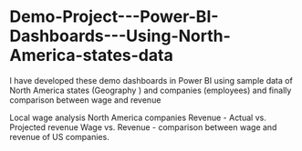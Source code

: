 # Demo-Project---Power-BI-Dashboards---Using-North-America-states-data

I have developed these demo dashboards in Power BI using sample data of North America states (Geography ) and companies (employees) and finally comparison between wage and revenue

Local wage analysis North America companies Revenue - Actual vs. Projected revenue Wage vs. Revenue - comparison between wage and revenue of US companies.

